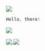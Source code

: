 <img src="https://profile-counter.glitch.me/shaoyihao/count.svg" />

```cpp
Hello, there!
```

![](https://github-readme-stats.vercel.app/api?username=shaoyihao&theme=tokyonight&show_icons=true)


<!-- ![](https://github-readme-stats.vercel.app/api/top-langs/?username=shaoyihao&layout=compact&hide_progress=true) -->

<!---
shaoyihao/shaoyihao is a ✨ special ✨ repository because its `README.md` (this file) appears on your GitHub profile.
You can click the Preview link to take a look at your changes.
--->

<a href="https://github.com/shaoyihao/Assembly-Language">
  <img align="center" src="https://github-readme-stats.vercel.app/api/pin/?username=shaoyihao&repo=Assembly-Language&theme=tokyonight" />
</a>
<a href="https://github.com/shaoyihao/UNIX-system-programming">
  <img align="center" src="https://github-readme-stats.vercel.app/api/pin/?username=shaoyihao&repo=UNIX-system-programming&theme=tokyonight" />
</a>
